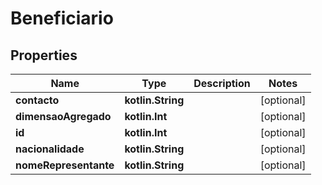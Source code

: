 
# Beneficiario

## Properties
| Name | Type | Description | Notes |
| ------------ | ------------- | ------------- | ------------- |
| **contacto** | **kotlin.String** |  |  [optional] |
| **dimensaoAgregado** | **kotlin.Int** |  |  [optional] |
| **id** | **kotlin.Int** |  |  [optional] |
| **nacionalidade** | **kotlin.String** |  |  [optional] |
| **nomeRepresentante** | **kotlin.String** |  |  [optional] |



